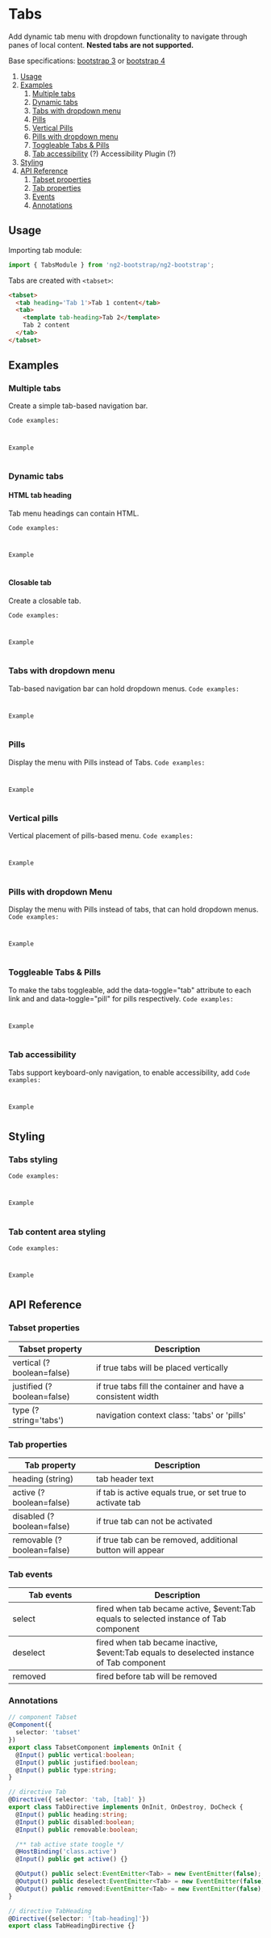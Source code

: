 # Tabs

Add dynamic tab menu with dropdown functionality to navigate through panes of local content. **Nested tabs are not supported.**

Base specifications: [bootstrap 3](http://getbootstrap.com/javascript/#tabs) or [bootstrap 4](http://v4-alpha.getbootstrap.com/components/navs/)


1. [Usage](#usage)
2. [Examples](#examples)
    1. [Multiple tabs](#multiple)
    2. [Dynamic tabs](#dyntabs)
    3. [Tabs with dropdown menu](#dropdowns)
    4. [Pills](#pills)  
    5. [Vertical Pills](#v_pills_)
    6. [Pills with dropdown menu](#droppills)
    7. [Toggleable Tabs & Pills ](#togglepiltab)
    8. [Tab accessibility](#tabaccessibility) (?) Accessibility Plugin (?)
3. [Styling](#styling)
4. [API Reference](#api)
    1. [Tabset properties](#tabset)
    2. [Tab properties](#tabprop)
    3. [Events](#events)
    4. [Annotations](#annotations)

## Usage <a name="usage"></a>

Importing tab module:
```typescript
import { TabsModule } from 'ng2-bootstrap/ng2-bootstrap';
```
Tabs are created with `<tabset>`:
```html
<tabset>
  <tab heading='Tab 1'>Tab 1 content</tab>
  <tab>
    <template tab-heading>Tab 2</template>
    Tab 2 content
  </tab>
</tabset>
```

## Examples <a name="examples"></a>
### Multiple tabs
Create a simple tab-based navigation bar.

`Code examples:`
#
`Example`
#  
### Dynamic tabs <a name="dyntabs"></a>
#### HTML tab heading
Tab menu headings can contain HTML.

`Code examples:`
#
`Example`
#           
#### Closable tab
Create a closable tab.

`Code examples:`
#
`Example`
#   
### Tabs with dropdown menu <a name="dropdowns"></a>
Tab-based navigation bar can hold dropdown menus.
`Code examples:`
#
`Example`
#  

### Pills <a name="pills"></a>
Display the menu with Pills instead of Tabs.
`Code examples:`
#
`Example`
# 
### Vertical pills <a name="v_pills"></a>
Vertical placement of pills-based menu.
`Code examples:`
#
`Example`
# 
### Pills with dropdown Menu <a name="droppills"></a>
Display the menu with Pills instead of tabs, that can hold dropdown menus.
`Code examples:`
#
`Example`
# 
### Toggleable Tabs & Pills <a name="togglepiltab"></a>
To make the tabs toggleable, add the data-toggle="tab" attribute to each link and and data-toggle="pill" for pills respectively.
`Code examples:`
#
`Example`
# 
 
### Tab accessibility <a name="tabaccessibility"></a>
Tabs support keyboard-only navigation, to enable accessibility, add
`Code examples:`
#
`Example`
# 
## Styling <a name="styling"></a>
### Tabs styling
`Code examples:`
#
`Example`
# 
### Tab content area styling
`Code examples:`
#
`Example`
# 
## API Reference <a name="api"></a>

### Tabset properties <a name="tabset"></a>

<div class="table-responsive">
  <table class="table table-bordered table-striped">
    <thead>
      <tr>
        <th style="width: 150px;">Tabset property</th>
        <th>Description</th>
      </tr>
    </thead>
    <tbody>
      <tr>
        <td>vertical (?boolean=false)</td>
        <td>if true tabs will be placed vertically</td>
      </tr>
    </tbody>
     <tbody>
          <tr>
            <td>justified (?boolean=false)</td>
            <td>if true tabs fill the container and have a consistent width</td>
          </tr>
        </tbody>
     <tbody>
          <tr>
            <td>type (?string='tabs')</td>
            <td>navigation context class: 'tabs' or 'pills'</td>
          </tr>
        </tbody>        
  </table>
</div>

### Tab properties <a name="tabprop"></a>
<div class="table-responsive">
  <table class="table table-bordered table-striped">
    <thead>
      <tr>
        <th style="width: 150px;">Tab property</th>
        <th>Description</th>
      </tr>
    </thead>
    <tbody>
      <tr>
        <td>heading (string)</td>
        <td>tab header text</td>
      </tr>
    </tbody>
     <tbody>
          <tr>
            <td>active (?boolean=false)</td>
            <td> if tab is active equals true, or set true to activate tab</td>
          </tr>
        </tbody>
     <tbody>
          <tr>
            <td>disabled (?boolean=false)</td>
            <td>if true tab can not be activated</td>
          </tr>
        </tbody>        
     <tbody>
          <tr>
            <td>removable (?boolean=false) </td>
            <td>if true tab can be removed, additional button will appear</td>
          </tr>
        </tbody>  
  </table>
</div>

### Tab events <a name="events"></a>

<div class="table-responsive">
  <table class="table table-bordered table-striped">
    <thead>
      <tr>
        <th style="width: 150px;">Tab events</th>
        <th>Description</th>
      </tr>
    </thead>
    <tbody>
      <tr>
        <td>select</td>
        <td>fired when tab became active, $event:Tab equals to selected instance of Tab component</td>
      </tr>
    </tbody>
     <tbody>
          <tr>
            <td>deselect</td>
            <td>fired when tab became inactive, $event:Tab equals to deselected instance of Tab component</td>
          </tr>
        </tbody>
     <tbody>
          <tr>
            <td>removed</td>
            <td>fired before tab will be removed</td>
          </tr>
        </tbody>        
  </table>
</div>

### Annotations <a name="annotations"></a>
```typescript
// component Tabset
@Component({
  selector: 'tabset'
})
export class TabsetComponent implements OnInit {
  @Input() public vertical:boolean;
  @Input() public justified:boolean;
  @Input() public type:string;
}

// directive Tab
@Directive({ selector: 'tab, [tab]' })
export class TabDirective implements OnInit, OnDestroy, DoCheck {
  @Input() public heading:string;
  @Input() public disabled:boolean;
  @Input() public removable:boolean;

  /** tab active state toogle */
  @HostBinding('class.active')
  @Input() public get active() {}

  @Output() public select:EventEmitter<Tab> = new EventEmitter(false);
  @Output() public deselect:EventEmitter<Tab> = new EventEmitter(false);
  @Output() public removed:EventEmitter<Tab> = new EventEmitter(false);
}

// directive TabHeading
@Directive({selector: '[tab-heading]'})
export class TabHeadingDirective {}
```